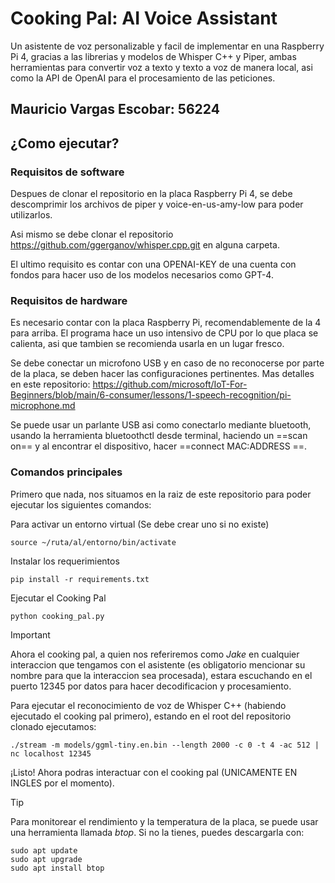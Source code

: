 # Cooking Pal: AI Voice Assistant

Un asistente de voz personalizable y facil de implementar en una Raspberry Pi 4, gracias a las librerias y modelos de Whisper C++ y Piper, ambas herramientas para convertir voz a texto y texto a voz de manera local, asi como la API de OpenAI para el procesamiento de las peticiones.

## Mauricio Vargas Escobar: 56224

## ¿Como ejecutar?

### Requisitos de software

Despues de clonar el repositorio en la placa Raspberry Pi 4, se debe descomprimir los archivos de piper y voice-en-us-amy-low para poder utilizarlos.

Asi mismo se debe clonar el repositorio https://github.com/ggerganov/whisper.cpp.git en alguna carpeta.

El ultimo requisito es contar con una OPENAI-KEY de una cuenta con fondos para hacer uso de los modelos necesarios como GPT-4.

### Requisitos de hardware

Es necesario contar con la placa Raspberry Pi, recomendablemente de la 4 para arriba. El programa hace un uso intensivo de CPU por lo que placa se calienta, asi que tambien se recomienda usarla en un lugar fresco.

Se debe conectar un microfono USB y en caso de no reconocerse por parte de la placa, se deben hacer las configuraciones pertinentes. Mas detalles en este repositorio: https://github.com/microsoft/IoT-For-Beginners/blob/main/6-consumer/lessons/1-speech-recognition/pi-microphone.md

Se puede usar un parlante USB asi como conectarlo mediante bluetooth, usando la herramienta bluetoothctl desde terminal, haciendo un ==scan on== y al encontrar el dispositivo, hacer ==connect MAC:ADDRESS ==.

### Comandos principales

Primero que nada, nos situamos en la raiz de este repositorio para poder ejecutar los siguientes comandos:

Para activar un entorno virtual (Se debe crear uno si no existe)

```
source ~/ruta/al/entorno/bin/activate
```

Instalar los requerimientos

```
pip install -r requirements.txt
```

Ejecutar el Cooking Pal

```
python cooking_pal.py
```

> [!IMPORTANT]
> Ahora el cooking pal, a quien nos referiremos como _Jake_ en cualquier interaccion que tengamos con el asistente (es obligatorio mencionar su nombre para que la interaccion sea procesada), estara escuchando en el puerto 12345 por datos para hacer decodificacion y procesamiento.

Para ejecutar el reconocimiento de voz de Whisper C++ (habiendo ejecutado el cooking pal primero), estando en el root del repositorio clonado ejecutamos:

```
./stream -m models/ggml-tiny.en.bin --length 2000 -c 0 -t 4 -ac 512 | nc localhost 12345
```

¡Listo! Ahora podras interactuar con el cooking pal (UNICAMENTE EN INGLES por el momento).

> [!TIP]
> Para monitorear el rendimiento y la temperatura de la placa, se puede usar una herramienta llamada _btop_. Si no la tienes, puedes descargarla con:

```
sudo apt update
sudo apt upgrade
sudo apt install btop
```
